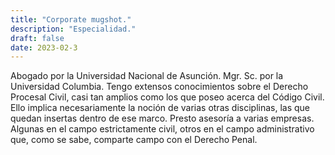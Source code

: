 ```yaml
---
title: "Corporate mugshot."
description: "Especialidad."
draft: false
date: 2023-02-3
---
```


Abogado por la Universidad Nacional de Asunción. Mgr. Sc. por la Universidad Columbia. Tengo extensos conocimientos sobre el Derecho Procesal Civil, casi tan amplios como los que poseo acerca del Código Civil. Ello implica necesariamente la noción de varias otras disciplinas, las que quedan insertas dentro de ese marco. Presto asesoría a varias empresas. Algunas en el campo estrictamente civil, otros en el campo administrativo que, como se sabe, comparte campo con el Derecho Penal.